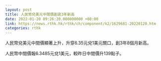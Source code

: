 ```yaml
---
layout: post
title: 人民幣兌美元中間價創逾3年新高
date: 2022-01-20 09:26:20.000000000 +08:00
link: https://news.rthk.hk/rthk/ch/component/k2/1629681-20220120.htm
categories: rthk
---
```


人民幣兌美元中間價顯著上升，升穿6.35元兌1美元關口，創3年8個月新高。

人民幣中間價報6.3485元兌1美元，較昨日中間價升139點子。
